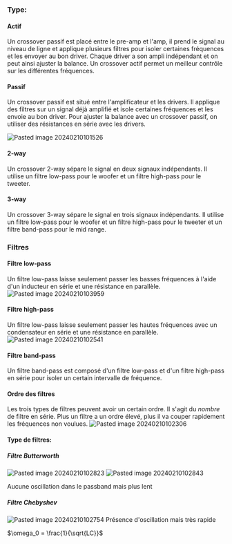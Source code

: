 ### Type: 
#### Actif
Un crossover passif est placé entre le pre-amp et l'amp, il prend le signal au niveau de ligne et applique plusieurs filtres pour isoler certaines fréquences et les envoyer au bon driver. Chaque driver a son ampli indépendant et on peut ainsi ajuster la balance. Un crossover actif permet un meilleur contrôle sur les différentes fréquences.
#### Passif
Un crossover passif est situé entre l'amplificateur et les drivers. Il applique des filtres sur un signal déjà amplifié et isole certaines fréquences et les envoie au bon driver. Pour ajuster la balance avec un crossover passif, on utiliser des résistances en série avec les drivers.

![Pasted image 20240210101526](Pasted%20image%2020240210101526.png)

#### 2-way
Un crossover 2-way sépare le signal en deux signaux indépendants. Il utilise un filtre low-pass pour le woofer et un filtre high-pass pour le tweeter.
#### 3-way
Un crossover 3-way sépare le signal en trois signaux indépendants. Il utilise un filtre low-pass pour le woofer et un filtre high-pass pour le tweeter et un filtre band-pass pour le mid range.

### Filtres
#### Filtre low-pass
Un filtre low-pass laisse seulement passer les basses fréquences à l'aide d'un inducteur en série et une résistance en parallèle.
![Pasted image 20240210103959](Pasted%20image%2020240210103959.png)
#### Filtre high-pass
Un filtre low-pass laisse seulement passer les hautes fréquences avec un condensateur en série et une résistance en parallèle.
![Pasted image 20240210102541](Pasted%20image%2020240210102541.png)
#### Filtre band-pass
Un filtre band-pass est composé d'un filtre low-pass et d'un filtre high-pass en série pour isoler un certain intervalle de fréquence.
#### Ordre des filtres
Les trois types de filtres peuvent avoir un certain ordre. Il s'agit du *nombre* de filtre en série. Plus un filtre a un ordre élevé, plus il va couper rapidement les fréquences non voulues.
![Pasted image 20240210102306](Pasted%20image%2020240210102306.png)
#### Type de filtres:

##### Filtre Butterworth 
![Pasted image 20240210102823](Pasted%20image%2020240210102823.png)
![Pasted image 20240210102843](Pasted%20image%2020240210102843.png)

Aucune oscillation dans le passband mais plus lent
##### Filtre Chebyshev
![Pasted image 20240210102754](Pasted%20image%2020240210102754.png)
Présence d'oscillation mais très rapide

$\omega_0 = \frac{1}{\sqrt{LC}}$
